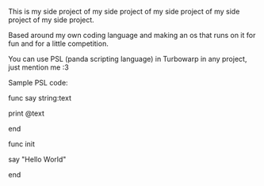 This is my side project of my side project of my side project of my side project of my side project.

Based around my own coding language and making an os that runs on it for fun and for a little competition.

You can use PSL (panda scripting language) in Turbowarp in any project, just mention me :3

Sample PSL code: 

func say string:text

  print @text
  
end


func init

  say "Hello World"

end

